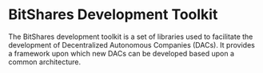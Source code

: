 BitShares  Development Toolkit
===============================

The BitShares development toolkit is a set of libraries used to facilitate
the development of Decentralized Autonomous Companies (DACs).  It provides
a framework upon which new DACs can be developed based upon a common 
architecture.  



